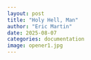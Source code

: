 ```yaml
---
layout: post
title: "Holy Hell, Man"
author: "Eric Martin"
date: 2025-08-07
categories: documentation
image: opener1.jpg
---
```

